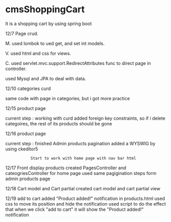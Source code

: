 # cmsShoppingCart
It is a shopping cart by using spring boot

12/7 Page crud. 

M. used lombok to ued get, and set int models.

V. used html and css for views.

C. used servlet.mvc.support.RedirectAttributes func to direct page in controller.

used Mysql and JPA to deal with data.


12/10 categories curd

same code with page in categories, but i got more practice 

12/15 product page

current step : working with curd 
               added foreign key constraints, so if i delete categoires, the rest of its products should be gone

12/16 product page

current step : finished Admin products pagination
               added a WYSWIG by using ckeditor5
               
               Start to work with home page with nav bar html


12/17 Front display products
            created PagesController and cateogriesController for home page
            used same pagigination steps form admin products page

12/18 Cart model and Cart partial
            created cart model and cart partial view

12/19 add to cart
            added "Product added!" notification in products.html
            used css to move its position and hide the notification
            used script to do the effect that when we click "add to cart" it will show the "Product added!" notification